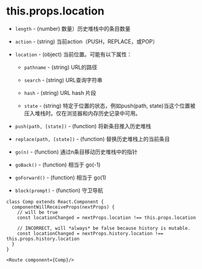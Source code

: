 

this.props.location
=============

- `length` - (number) 数量）历史堆栈中的条目数量

- `action` - (string) 当前action（PUSH，REPLACE，或POP）

- `location` - (object) 当前位置。可能有以下属性：

  - `pathname` - (string) URL的路径

  - `search` - (string) URL查询字符串

  - `hash` - (string) URL hash 片段

  - `state` - (string) 特定于位置的状态，例如push(path, state)当这个位置被压入堆栈时。仅在浏览器和内存历史记录中可用。

- `push(path, [state])` - (function) 将新条目推入历史堆栈

- `replace(path, [state])` - (function) 替换历史堆栈上的当前条目

- `go(n)` - (function) 通过n条目移动历史堆栈中的指针

- `goBack()` - (function) 相当于 go(-1)

- `goForward()` - (function) 相当于 go(1)

- `block(prompt)` - (function) 守卫导航



```
class Comp extends React.Component {
  componentWillReceiveProps(nextProps) {
    // will be true
    const locationChanged = nextProps.location !== this.props.location

    // INCORRECT, will *always* be false because history is mutable.
    const locationChanged = nextProps.history.location !== this.props.history.location
  }
}

<Route component={Comp}/>
```